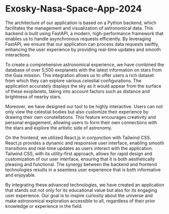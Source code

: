 # Exosky-Nasa-Space-App-2024

The architecture of our application is based on a Python backend, which facilitates the management and visualization of astronomical data. This backend is built using FastAPI, a modern, high-performance framework that enables us to handle asynchronous requests efficiently. By leveraging FastAPI, we ensure that our application can process data requests swiftly, enhancing the user experience by providing real-time updates and smooth interactions.

To create a comprehensive astronomical experience, we have combined the database of over 5,500 exoplanets with the latest information on stars from the Gaia mission. This integration allows us to offer users a rich dataset from which they can explore various celestial configurations. The application accurately displays the sky as it would appear from the surface of these exoplanets, taking into account factors such as distance and brightness of nearby stars.

Moreover, we have designed our tool to be highly interactive. Users can not only view the celestial bodies but also customize their experience by drawing their own constellations. This feature encourages creativity and personal engagement, allowing users to form their own connections with the stars and explore the artistic side of astronomy.

On the frontend, we utilized React.js in conjunction with Tailwind CSS. React.js provides a dynamic and responsive user interface, enabling smooth transitions and real-time updates as users interact with the application. Tailwind CSS, with its utility-first approach, allows for rapid design and customization of our user interface, ensuring that it is both aesthetically pleasing and functional. The synergy between the backend and frontend technologies results in a seamless user experience that is both informative and enjoyable.

By integrating these advanced technologies, we have created an application that stands out not only for its educational value but also for its engaging user experience. Our goal is to inspire curiosity about the universe and make astronomical exploration accessible to all, regardless of their prior knowledge or experience in the field.
